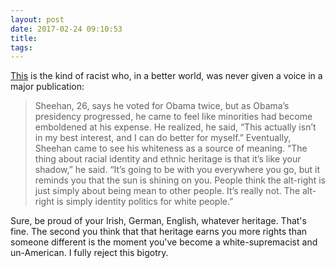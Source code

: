 ```yaml
---
layout: post
date: 2017-02-24 09:10:53
title: 
tags:
---
```


[This](http://www.slate.com/articles/news_and_politics/politics/2017/02/cpac_invented_an_alternate_history_of_the_alt_right.html) is the kind of racist who, in a better world, was never given a voice in a major publication: 

> Sheehan, 26, says he voted for Obama twice, but as Obama’s presidency progressed, he came to feel like minorities had become emboldened at his expense. He realized, he said, “This actually isn’t in my best interest, and I can do better for myself.” Eventually, Sheehan came to see his whiteness as a source of meaning. “The thing about racial identity and ethnic heritage is that it’s like your shadow,” he said. “It’s going to be with you everywhere you go, but it reminds you that the sun is shining on you. People think the alt-right is just simply about being mean to other people. It’s really not. The alt-right is simply identity politics for white people.”

Sure, be proud of your Irish, German, English, whatever heritage. That's fine. The second you think that that heritage earns you more rights than someone different is the moment you've become a white-supremacist and un-American. I fully reject this bigotry.